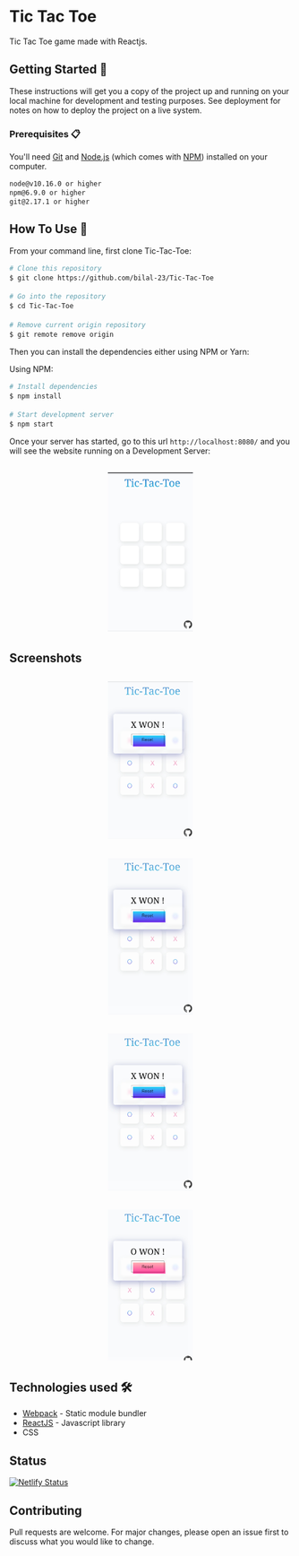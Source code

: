 # Tic Tac Toe

Tic Tac Toe game made with Reactjs. 

## Getting Started 🚀

These instructions will get you a copy of the project up and running on your local machine for development and testing purposes. See deployment for notes on how to deploy the project on a live system.

### Prerequisites 📋

You'll need [Git](https://git-scm.com) and [Node.js](https://nodejs.org/en/download/) (which comes with [NPM](http://npmjs.com)) installed on your computer.

```
node@v10.16.0 or higher
npm@6.9.0 or higher
git@2.17.1 or higher
```

## How To Use 🔧

From your command line, first clone Tic-Tac-Toe:

```bash
# Clone this repository
$ git clone https://github.com/bilal-23/Tic-Tac-Toe

# Go into the repository
$ cd Tic-Tac-Toe

# Remove current origin repository
$ git remote remove origin
```

Then you can install the dependencies either using NPM or Yarn:

Using NPM:

```bash
# Install dependencies
$ npm install

# Start development server
$ npm start
```
Once your server has started, go to this url `http://localhost:8080/` and you will see the website running on a Development Server:

<h2 align="center">
  <img src="https://github.com/bilal-23/Tic-Tac-Toe/blob/master/examples/example-1.jpg" alt="TicTacToe" width="30%">
</h2>

## Screenshots

<h2 align="center">
  <img src="https://github.com/bilal-23/Tic-Tac-Toe/blob/master/examples/example-2.jpg" alt="TicTacToe" width="30%">
</h2>
<h2 align="center">
  <img src="https://github.com/bilal-23/Tic-Tac-Toe/blob/master/examples/example-3.jpg" alt="TicTacToe" width="30%">
</h2>
<h2 align="center">
  <img src="https://github.com/bilal-23/Tic-Tac-Toe/blob/master/examples/example-4.jpg" alt="TicTacToe" width="30%">
</h2>
<h2 align="center">
  <img src="https://github.com/bilal-23/Tic-Tac-Toe/blob/master/examples/example-5.jpg" alt="TicTacToe" width="30%">
</h2>

## Technologies used 🛠️

- [Webpack](https://webpack.js.org/concepts/) - Static module bundler
- [ReactJS](https://reactjs.org) - Javascript library
- CSS

## Status

[![Netlify Status](https://api.netlify.com/api/v1/badges/75600296-89eb-4640-9e7e-fa87fba7ce76/deploy-status)](https://app.netlify.com/sites/tictactoe23/deploys)

## Contributing

Pull requests are welcome. For major changes, please open an issue first to discuss what you would like to change.
